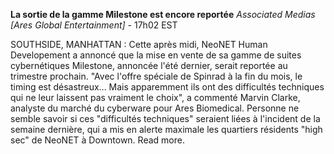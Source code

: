 **La sortie de la gamme Milestone est encore reportée**
*Associated Medias [Ares Global Entertainment]* - 17h02 EST

SOUTHSIDE, MANHATTAN : Cette après midi, NeoNET Human Developement a annoncé que la mise en vente de sa gamme de suites cybernétiques Milestone, annoncée l'été dernier, serait reportée au trimestre prochain. "Avec l'offre spéciale de Spinrad à la fin du mois, le timing est désastreux... Mais apparemment ils ont des difficultés techniques qui ne leur laissent pas vraiment le choix", a commenté Marvin Clarke, analyste du marché du cyberware pour Ares Biomedical. Personne ne semble savoir si ces "difficultés techniques" seraient liées à l'incident de la semaine dernière, qui a mis en alerte maximale les quartiers résidents "high sec" de NeoNET à Downtown. Read more.
